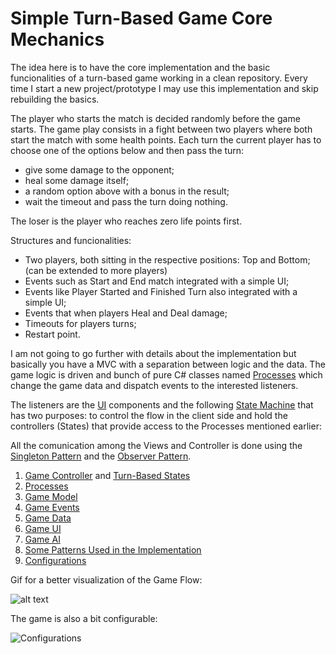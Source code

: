 # Simple Turn-Based Game Core Mechanics

The idea here is to have the core implementation and the basic funcionalities of a turn-based game working in a clean repository. Every time I start a new project/prototype I may use this implementation and skip rebuilding the basics.

The player who starts the match is decided randomly before the game starts. The game play consists in a fight between two players where both start the match with some health points. Each turn the current player has to choose one of the options below and then pass the turn:

- give some damage to the opponent;
- heal some damage itself;
- a random option above with a bonus in the result;
- wait the timeout and pass the turn doing nothing.

The loser is the player who reaches zero life points first.

Structures and funcionalities:
- Two players, both sitting in the respective positions: Top and Bottom; (can be extended to more players)
- Events such as Start and End match integrated with a simple UI;
- Events like Player Started and Finished Turn also integrated with a simple UI;
- Events that when players Heal and Deal damage;
- Timeouts for players turns;
- Restart point.

I am not going to go further with details about the implementation but basically you have a MVC with a separation between logic and the data. The game logic is driven and bunch of pure C# classes named [Processes](https://github.com/ycarowr/SimpleTurnBasedGame/blob/master/Assets/Scripts/SampleUsage/SimpleTurnBasedGame/Model/Game/Processes) which change the game data and dispatch events to the interested listeners. 

The listeners are the [UI](https://github.com/ycarowr/SimpleTurnBasedGame/tree/master/Assets/Scripts/SampleUsage/SimpleTurnBasedGame/UI) components and the following [State Machine](https://github.com/ycarowr/SimpleTurnBasedGame/blob/master/Assets/Scripts/SampleUsage/SimpleTurnBasedGame/Controller/TurnBasedCs/TurnBasedFSM.cs) that has two purposes: to control the flow in the client side and hold the controllers (States) that provide access to the Processes mentioned earlier:

All the comunication among the Views and Controller is done using the [Singleton Pattern](https://github.com/ycarowr/SimpleTurnBasedGame/tree/master/Assets/Scripts/Patterns/Singleton) and the [Observer Pattern](https://github.com/ycarowr/SimpleTurnBasedGame/blob/master/Assets/Scripts/Patterns/Observer/Observer.cs).

1. [Game Controller](https://github.com/ycarowr/SimpleTurnBasedGame/tree/master/Assets/Scripts/SampleUsage/SimpleTurnBasedGame/Controller) and [Turn-Based States](https://github.com/ycarowr/SimpleTurnBasedGame/tree/master/Assets/Scripts/SampleUsage/SimpleTurnBasedGame/Controller/TurnBasedCs/States)
2. [Processes](https://github.com/ycarowr/SimpleTurnBasedGame/tree/master/Assets/Scripts/SampleUsage/SimpleTurnBasedGame/Model/Game/Processes)
3. [Game Model](https://github.com/ycarowr/SimpleTurnBasedGame/tree/master/Assets/Scripts/SampleUsage/SimpleTurnBasedGame/Model/Game)
4. [Game Events](https://github.com/ycarowr/SimpleTurnBasedGame/tree/master/Assets/Scripts/SampleUsage/SimpleTurnBasedGame/GameEvent)
5. [Game Data](https://github.com/ycarowr/SimpleTurnBasedGame/tree/master/Assets/Scripts/SampleUsage/SimpleTurnBasedGame/GameData)
6. [Game UI](https://github.com/ycarowr/SimpleTurnBasedGame/tree/master/Assets/Scripts/SampleUsage/SimpleTurnBasedGame/UI)
7. [Game AI](https://github.com/ycarowr/SimpleTurnBasedGame/tree/master/Assets/Scripts/SampleUsage/SimpleTurnBasedGame/Model/Ai)
8. [Some Patterns Used in the Implementation](https://github.com/ycarowr/SimpleTurnBasedGame/tree/master/Assets/Scripts/Patterns)
9. [Configurations](https://github.com/ycarowr/SimpleTurnBasedGame/tree/master/Assets/Scripts/SampleUsage/SimpleTurnBasedGame/Configurations)

Gif for a better visualization of the Game Flow:

![alt text](https://github.com/ycarowr/SimpleTurnBasedGame/blob/master/Assets/Textures/SimpleTurnBasedGame/gifs/Game%20Flow.gif)

The game is also a bit configurable:

![Configurations](https://github.com/ycarowr/SimpleTurnBasedGame/blob/master/Assets/Scripts/SampleUsage/SimpleTurnBasedGame/Configurations/Editor/configs.JPG)
